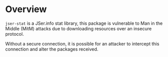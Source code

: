 # Overview

`jser-stat` is a JSer.info stat library, this package is vulnerable to Man in the Middle (MitM) attacks due to downloading resources over an insecure protocol.

Without a secure connection, it is possible for an attacker to intercept this connection and alter the packages received.
